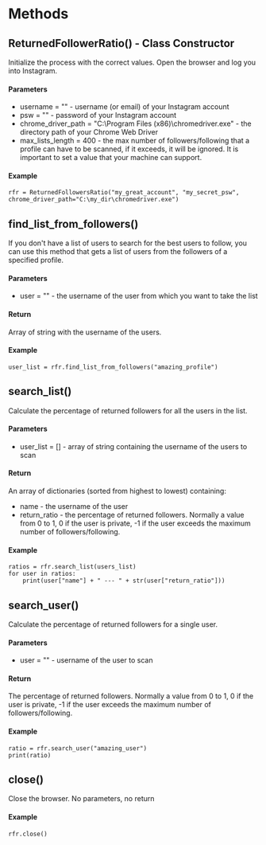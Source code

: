 # Methods

## ReturnedFollowerRatio() - Class Constructor
Initialize the process with the correct values. Open the browser and log you into Instagram.
#### Parameters
* username = "" - username (or email) of your Instagram account
* psw = "" - password of your Instagram account
* chrome_driver_path = "C:\Program Files (x86)\chromedriver.exe" - the directory path of your Chrome Web Driver
* max_lists_length = 400 - the max number of followers/following that a profile can have to be scanned, if it exceeds, it will be ignored. It is important to set a value that your machine can support.

#### Example
```
rfr = ReturnedFollowersRatio("my_great_account", "my_secret_psw", chrome_driver_path="C:\my_dir\chromedriver.exe")
```

## find_list_from_followers()
If you don't have a list of users to search for the best users to follow, you can use this method that gets a list of users from the followers of a specified profile.
#### Parameters
* user = "" - the username of the user from which you want to take the list

#### Return
Array of string with the username of the users.
#### Example
```
user_list = rfr.find_list_from_followers("amazing_profile")
```

## search_list()
Calculate the percentage of returned followers for all the users in the list.
#### Parameters
* user_list = [] - array of string containing the username of the users to scan

#### Return
An array of dictionaries (sorted from highest to lowest) containing:
* name - the username of the user
* return_ratio - the percentage of returned followers. Normally a value from 0 to 1, 0 if the user is private, -1 if the user exceeds the maximum number of followers/following.

#### Example
```
ratios = rfr.search_list(users_list)
for user in ratios:
    print(user["name"] + " --- " + str(user["return_ratio"]))
```

## search_user()
Calculate the percentage of returned followers for a single user.
#### Parameters
* user = "" - username of the user to scan

#### Return
The percentage of returned followers. Normally a value from 0 to 1, 0 if the user is private, -1 if the user exceeds the maximum number of followers/following.
#### Example
```
ratio = rfr.search_user("amazing_user")
print(ratio)
```

## close()
Close the browser. No parameters, no return
#### Example
```
rfr.close()
```
